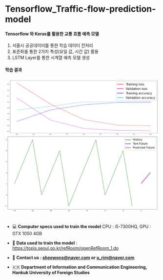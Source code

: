 # Tensorflow_Traffic-flow-prediction-model

#### Tensorflow 와 Keras를 활용한 교통 흐름 예측 모델
1. 서울시 공공데이터를 통한 학습 데이터 전처리
2. 표준화를 통한 2가지 특성(요일 값, 시간 값) 활용
3. LSTM Layer를 통한 시계열 예측 모델 생성

#### 학습 결과
<img src = "result.png">

##
- 💻 **Computer specs used to train the model**
        CPU : i5-7300HQ, GPU : GTX 1050 4GB

- 📒  **Data used to train the model** : 
        https://topis.seoul.go.kr/refRoom/openRefRoom_1.do

- 📮  **Contact us : sheewons@naver.com or u_rim@naver.com**

- 🇰🇷  **Department of Information and Communication Engineering, Hankuk University of Foreign Studies**
